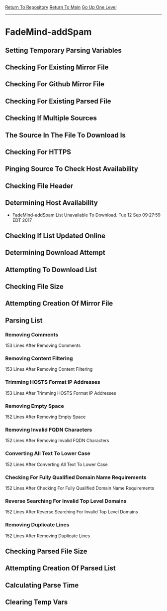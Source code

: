 [Return To Repository](https://github.com/deathbybandaid/piholeparser/)
[Return To Main](https://github.com/deathbybandaid/piholeparser/blob/master/RecentRunLogs/Mainlog.md)
[Go Up One Level](https://github.com/deathbybandaid/piholeparser/blob/master/RecentRunLogs/TopLevelScripts/30-Processing-Blacklists.md)
____________________________________
# FadeMind-addSpam
## Setting Temporary Parsing Variables
## Checking For Existing Mirror File
## Checking For Github Mirror File
## Checking For Existing Parsed File
## Checking If Multiple Sources
## The Source In The File To Download Is
## Checking For HTTPS
## Pinging Source To Check Host Availability
## Checking File Header
## Determining Host Availability
* FadeMind-addSpam List Unavailable To Download. Tue 12 Sep 09:27:59 EDT 2017
## Checking If List Updated Online
## Determining Download Attempt
## Attempting To Download List
## Checking File Size
## Attempting Creation Of Mirror File
## Parsing List
### Removing Comments
153 Lines After Removing Comments
### Removing Content Filtering
153 Lines After Removing Content Filtering
### Trimming HOSTS Format IP Addresses
153 Lines After Trimming HOSTS Format IP Addresses
### Removing Empty Space
152 Lines After Removing Empty Space
### Removing Invalid FQDN Characters
152 Lines After Removing Invalid FQDN Characters
### Converting All Text To Lower Case
152 Lines After Converting All Text To Lower Case
### Checking For Fully Qualified Domain Name Requirements
152 Lines After Checking For Fully Qualified Domain Name Requirements
### Reverse Searching For Invalid Top Level Domains
152 Lines After Reverse Searching For Invalid Top Level Domains
### Removing Duplicate Lines
152 Lines After Removing Duplicate Lines
## Checking Parsed File Size
## Attempting Creation Of Parsed List
## Calculating Parse Time
## Clearing Temp Vars
